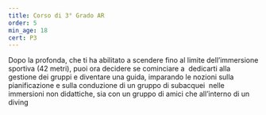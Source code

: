 ```yaml
---
title: Corso di 3° Grado AR
order: 5
min_age: 18
cert: P3
---
```


Dopo la profonda, che ti ha abilitato a scendere fino al limite dell’immersione sportiva (42 metri), puoi ora decidere se cominciare a  dedicarti alla gestione dei gruppi e diventare una guida, imparando le nozioni sulla pianificazione e sulla conduzione di un gruppo di subacquei  nelle immersioni non didattiche, sia con un gruppo di amici che all’interno di un diving
